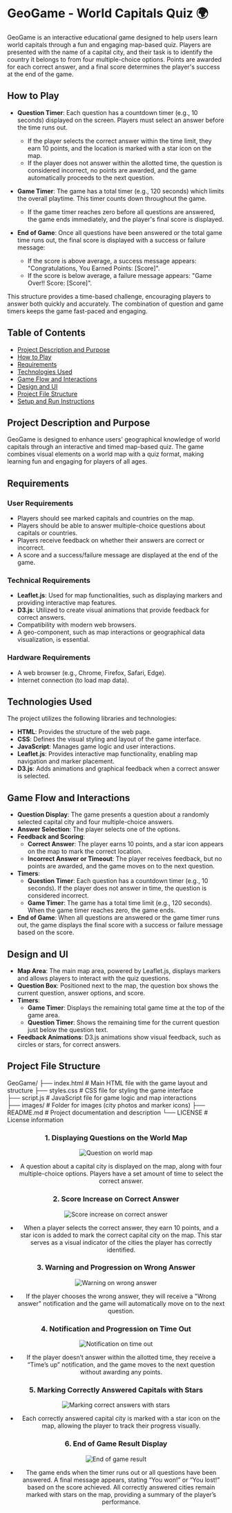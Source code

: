 # GeoGame - World Capitals Quiz 🌍

GeoGame is an interactive educational game designed to help users learn world capitals through a fun and engaging map-based quiz. Players are presented with the name of a capital city, and their task is to identify the country it belongs to from four multiple-choice options. Points are awarded for each correct answer, and a final score determines the player's success at the end of the game.

## How to Play

- **Question Timer**: Each question has a countdown timer (e.g., 10 seconds) displayed on the screen. Players must select an answer before the time runs out.  
  - If the player selects the correct answer within the time limit, they earn 10 points, and the location is marked with a star icon on the map.
  - If the player does not answer within the allotted time, the question is considered incorrect, no points are awarded, and the game automatically proceeds to the next question.

- **Game Timer**: The game has a total timer (e.g., 120 seconds) which limits the overall playtime. This timer counts down throughout the game.  
  - If the game timer reaches zero before all questions are answered, the game ends immediately, and the player's final score is displayed.

- **End of Game**: Once all questions have been answered or the total game time runs out, the final score is displayed with a success or failure message:  
  - If the score is above average, a success message appears: "Congratulations, You Earned Points: [Score]".
  - If the score is below average, a failure message appears: "Game Over!! Score: [Score]".

This structure provides a time-based challenge, encouraging players to answer both quickly and accurately. The combination of question and game timers keeps the game fast-paced and engaging.


## Table of Contents

- [Project Description and Purpose](#project-description-and-purpose)
- [How to Play](#how-to-play)
- [Requirements](#requirements)
- [Technologies Used](#technologies-used)
- [Game Flow and Interactions](#game-flow-and-interactions)
- [Design and UI](#design-and-ui)
- [Project File Structure](#project-file-structure)
- [Setup and Run Instructions](#setup-and-run-instructions)

## Project Description and Purpose

GeoGame is designed to enhance users' geographical knowledge of world capitals through an interactive and timed map-based quiz. The game combines visual elements on a world map with a quiz format, making learning fun and engaging for players of all ages.

## Requirements

### User Requirements

- Players should see marked capitals and countries on the map.
- Players should be able to answer multiple-choice questions about capitals or countries.
- Players receive feedback on whether their answers are correct or incorrect.
- A score and a success/failure message are displayed at the end of the game.

### Technical Requirements

- **Leaflet.js**: Used for map functionalities, such as displaying markers and providing interactive map features.
- **D3.js**: Utilized to create visual animations that provide feedback for correct answers.
- Compatibility with modern web browsers.
- A geo-component, such as map interactions or geographical data visualization, is essential.

### Hardware Requirements

- A web browser (e.g., Chrome, Firefox, Safari, Edge).
- Internet connection (to load map data).

## Technologies Used

The project utilizes the following libraries and technologies:

- **HTML**: Provides the structure of the web page.
- **CSS**: Defines the visual styling and layout of the game interface.
- **JavaScript**: Manages game logic and user interactions.
- **Leaflet.js**: Provides interactive map functionality, enabling map navigation and marker placement.
- **D3.js**: Adds animations and graphical feedback when a correct answer is selected.

## Game Flow and Interactions

- **Question Display**: The game presents a question about a randomly selected capital city and four multiple-choice answers.
- **Answer Selection**: The player selects one of the options.
- **Feedback and Scoring**:  
  - **Correct Answer**: The player earns 10 points, and a star icon appears on the map to mark the correct location.
  - **Incorrect Answer or Timeout**: The player receives feedback, but no points are awarded, and the game moves on to the next question.
- **Timers**:  
  - **Question Timer**: Each question has a countdown timer (e.g., 10 seconds). If the player does not answer in time, the question is considered incorrect.
  - **Game Timer**: The game has a total time limit (e.g., 120 seconds). When the game timer reaches zero, the game ends.
- **End of Game**: When all questions are answered or the game timer runs out, the game displays the final score with a success or failure message based on the score.

## Design and UI

- **Map Area**: The main map area, powered by Leaflet.js, displays markers and allows players to interact with the quiz questions.
- **Question Box**: Positioned next to the map, the question box shows the current question, answer options, and score.
- **Timers**:  
  - **Game Timer**: Displays the remaining total game time at the top of the game area.
  - **Question Timer**: Shows the remaining time for the current question just below the question text.
- **Feedback Animations**: D3.js animations show visual feedback, such as circles or stars, for correct answers.

## Project File Structure
GeoGame/  ├── index.html # Main HTML file with the game layout and structure 
          ├── styles.css # CSS file for styling the game interface     
          ├── script.js # JavaScript file for game logic and map interactions   
          ├── images/ # Folder for images (city photos and marker icons) 
          ├── README.md # Project documentation and description └── LICENSE # License information


<div align="center">
  
### 1. Displaying Questions on the World Map
![Question on world map](https://i.ibb.co/NC9nS24/Ekran-g-r-nt-s-2024-11-01-002728.jpg)

- A question about a capital city is displayed on the map, along with four multiple-choice options. Players have a set amount of time to select the correct answer.

### 2. Score Increase on Correct Answer
![Score increase on correct answer](https://i.ibb.co/s90ZQ8t/a.jpg)

- When a player selects the correct answer, they earn 10 points, and a star icon is added to mark the correct capital city on the map. This star serves as a visual indicator of the cities the player has correctly identified.

### 3. Warning and Progression on Wrong Answer
![Warning on wrong answer](https://i.ibb.co/0m9YzBD/b.jpg)

- If the player chooses the wrong answer, they will receive a "Wrong answer" notification and the game will automatically move on to the next question.

### 4. Notification and Progression on Time Out
![Notification on time out](https://i.ibb.co/XVjZdsN/c.jpg)

- If the player doesn’t answer within the allotted time, they receive a “Time’s up” notification, and the game moves to the next question without awarding any points.

### 5. Marking Correctly Answered Capitals with Stars
![Marking correct answers with stars](https://i.ibb.co/vH4Pd92/d.jpg)

- Each correctly answered capital city is marked with a star icon on the map, allowing the player to track their progress visually.

### 6. End of Game Result Display
![End of game result](https://i.ibb.co/XpqN9yY/Ekran-g-r-nt-s-2024-11-01-002840.jpg)
 
- The game ends when the timer runs out or all questions have been answered. A final message appears, stating “You won!” or “You lost!” based on the score achieved. All correctly answered cities remain marked with stars on the map, providing a summary of the player’s performance.

</div>

